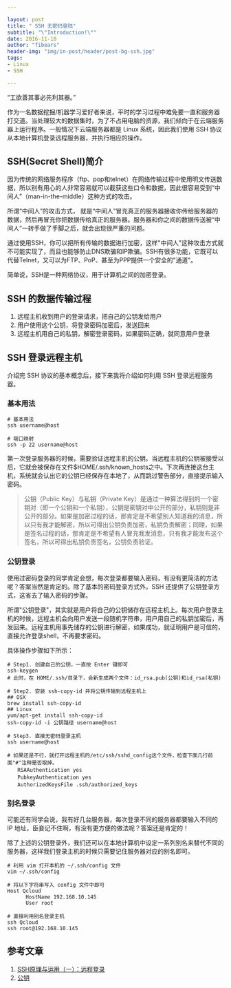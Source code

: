 ```yaml
---

layout: post
title: " SSH 无密码登陆"
subtitle: "\"Introduction!\""
date: 2016-11-10
author: "fibears"
header-img: "img/in-post/header/post-bg-ssh.jpg"
tags:
- Linux
- SSH

---
```


“工欲善其事必先利其器。”

作为一名数据挖掘/机器学习爱好者来说，平时的学习过程中难免要一直和服务器打交道。当处理较大的数据集时，为了不占用电脑的资源，我们倾向于在云端服务器上运行程序。一般情况下云端服务器都是 Linux 系统，因此我们使用 SSH 协议从本地计算机登录远程服务器，并执行相应的操作。


## SSH(Secret Shell)简介

因为传统的网络服务程序（ftp、pop和telnet）在网络传输过程中使用明文传送数据，所以别有用心的人非常容易就可以截获这些口令和数据，因此很容易受到“中间人”（man-in-the-middle）这种方式的攻击。

所谓“中间人”的攻击方式， 就是“中间人”冒充真正的服务器接收你传给服务器的数据，然后再冒充你把数据传给真正的服务器。服务器和你之间的数据传送被“中间人”一转手做了手脚之后，就会出现很严重的问题。

通过使用SSH，你可以把所有传输的数据进行加密，这样"中间人"这种攻击方式就不可能实现了，而且也能够防止DNS欺骗和IP欺骗。SSH有很多功能，它既可以代替Telnet，又可以为FTP、PoP、甚至为PPP提供一个安全的"通道"。

简单说，SSH是一种网络协议，用于计算机之间的加密登录。

## SSH 的数据传输过程

1. 远程主机收到用户的登录请求，把自己的公钥发给用户
2. 用户使用这个公钥，将登录密码加密后，发送回来
3. 远程主机用自己的私钥，解密登录密码，如果密码正确，就同意用户登录

## SSH 登录远程主机

介绍完 SSH 协议的基本概念后，接下来我将介绍如何利用 SSH 登录远程服务器。

### 基本用法

```shell
# 基本用法
ssh username@host

# 端口映射
ssh -p 22 username@host

```

第一次登录服务器的时候，需要验证远程主机的公钥。当远程主机的公钥被接受以后，它就会被保存在文件$HOME/.ssh/known_hosts之中。下次再连接这台主机，系统就会认出它的公钥已经保存在本地了，从而跳过警告部分，直接提示输入密码。

>公钥（Public Key）与私钥（Private Key）是通过一种算法得到的一个密钥对（即一个公钥和一个私钥），公钥是密钥对中公开的部分，私钥则是非公开的部分。如果是加密过程的话，那肯定是不希望别人知道我的消息，所以只有我才能解密，所以可得出公钥负责加密，私钥负责解密；同理，如果是签名过程的话，那肯定是不希望有人冒充我发消息，只有我才能发布这个签名，所以可得出私钥负责签名，公钥负责验证。

### 公钥登录

使用过密码登录的同学肯定会想，每次登录都要输入密码，有没有更简洁的方法呢？答案当然是肯定的。除了基本的密码登录方式外，SSH 还提供了公钥登录方式，这省去了输入密码的步骤。

所谓"公钥登录"，其实就是用户将自己的公钥储存在远程主机上。每次用户登录主机的时候，远程主机会向用户发送一段随机字符串，用户用自己的私钥加密后，再发回来。远程主机用事先储存的公钥进行解密，如果成功，就证明用户是可信的，直接允许登录shell，不再要求密码。

具体操作步骤如下所示：

```shell
# Step1. 创建自己的公钥，一直按 Enter 键即可
ssh-keygen
# 此时，在 HOME/.ssh/目录下，会新生成两个文件：id_rsa.pub(公钥)和id_rsa(私钥)

# Step2. 安装 ssh-copy-id 并将公钥传输到远程主机上
## OSX
brew install ssh-copy-id
## Linux
yum/apt-get install ssh-copy-id
ssh-copy-id -i 公钥路径 username@host

# Step3. 直接无密码登录主机
ssh username@host

# 如果还是不行，就打开远程主机的/etc/ssh/sshd_config这个文件，检查下面几行前面"#"注释是否取掉。
　　RSAAuthentication yes
　　PubkeyAuthentication yes
　　AuthorizedKeysFile .ssh/authorized_keys

```

### 别名登录

可能还有同学会说，我有好几台服务器，每次登录不同的服务器都要输入不同的 IP 地址，臣妾记不住啊，有没有更方便的做法呢？答案还是肯定的！

除了上述的公钥登录外，我们还可以在本地计算机中设定一系列别名来替代不同的服务器，这样我们登录主机的时候只需要记住服务器对应的别名即可。

```shell
# 利用 vim 打开本机的 ~/.ssh/config 文件
vim ~/.ssh/config

# 将以下字符串写入 config 文件中即可
Host Qcloud
      HostName 192.168.10.145
      User root
      
# 直接利用别名登录主机
ssh Qcloud
ssh root@192.168.10.145

```


## 参考文章

1. [SSH原理与运用（一）：远程登录](http://www.ruanyifeng.com/blog/2011/12/ssh_remote_login.html)
2. [公钥](http://baike.baidu.com/link?url=MB4ePdUoEro9-oQZfPyS9XF26cizFkOSX5Ol7-HzeyHl-MUh2y0nrITT7201K7mPG9YdORTRasTcDqFMRcT_3faURz8GRNV_uAt8A-6OWzK)

